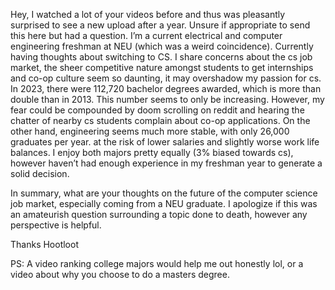 Hey, I watched a lot of your videos before and thus was pleasantly surprised to see a new upload after a year.
Unsure if appropriate to send this here but had a question. I’m a current electrical and computer engineering freshman at NEU (which was a weird coincidence). Currently having thoughts about switching to CS.
I share concerns about the cs job market, the sheer competitive nature amongst students to get internships and co-op culture seem so daunting, it may overshadow my passion for cs. In 2023, there were 112,720 bachelor degrees awarded, which is more than double than in 2013. This number seems to only be increasing. However, my fear could be compounded by doom scrolling on reddit and hearing the chatter of nearby cs students complain about co-op applications. 
On the other hand, engineering seems much more stable, with only 26,000 graduates per year.  at the risk of lower salaries and slightly worse work life balances. I enjoy both majors pretty equally (3% biased towards cs), however haven’t had enough experience in my freshman year to generate a solid decision. 

In summary, what are your thoughts on the future of the computer science job market, especially coming from a NEU graduate. 
I apologize if this was an amateurish question surrounding a topic done to death, however any perspective is helpful. 

Thanks
Hootloot 

PS: A video ranking college majors would help me out honestly lol, or a video about why you choose to do a masters degree. 
